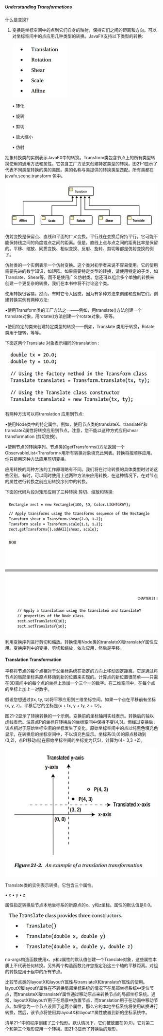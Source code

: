 ##### Understanding Transformations

什么是变换?

1. 变换是坐标空间中的点到它们自身的映射，保持它们之间的距离和方向。可以对坐标空间中的点应用几种类型的转换。JavaFX支持以下类型的转换:

   ![image-20200922143643009](image-20200922143643009.png)

   • 转化

   • 旋转

   • 剪切

   • 放大缩小

   • 仿射

抽象转换类的实例表示JavaFX中的转换。Transform类包含节点上的所有类型转换使用的通用方法和属性。它包含工厂方法来创建特定类型的转换。图21-1显示了代表不同类型转换的类的类图。类的名称与类提供的转换类型匹配。所有类都在javafx.scene.transform   包中。

![image-20200922143721314](image-20200922143721314.png)

仿射变换是保留点、直线和平面的广义变换。平行线在变换后保持平行。它可能不能保持线之间的角度或点之间的距离。但是，直线上点与点之间的距离比率是保留的。平移、缩放、同质变换、相似变换、反射、旋转、剪切等都是仿射变换的例子。

仿射类的一个实例表示一个仿射变换。这个类对初学者来说不容易使用。它的使用需要先进的数学知识，如矩阵。如果需要特定类型的转换，请使用特定的子类，如Translate、Shear等，而不是使用广义仿射类。您还可以组合多个单独的转换来创建一个更复杂的转换，我们在本书中将不讨论这个类。

使用转换很容易。然而，有时它令人困惑，因为有多种方法来创建和应用它们。创建转换实例有两种方法:

•使用Transform类的工厂方法之一——例如，用translate()方法创建一个translate对象，用rotate()方法创建一个rotate对象，等等。

•使用特定的类来创建特定类型的转换——例如，Translate  类用于转换，Rotate  类用于旋转，等等。

下面这两个Translate  对象表示相同的translation  :

![image-20200922144127972](image-20200922144127972.png)

有两种方法可以将translation  应用到节点:

•使用Node类中的特定属性。例如，使用节点类的translateX、translateY和translateZ属性将转换应用到节点。注意，您不能以这种方式应用shear transformation  (剪切变换)。

•使用节点的转换序列。节点类的getTransforms()方法返回一个ObservableList&lt;Transform&gt;用所有转换对象填充此列表。转换将按顺序应用。你只能用这种方法应用剪切变换。

应用转换的两种方法的工作原理略有不同。我们将在讨论转换的具体类型时讨论这些区别。有时，可以同时使用上述两种方法来应用转换，在这种情况下，在对节点的属性进行转换之前应用转换序列中的转换。

下面的代码片段对矩形应用了三种转换:剪切、缩放和转换:

![image-20200922144653352](image-20200922144653352.png)

利用变换序列进行剪切和缩放。转换使用Node类的translateX和translateY属性应用。变换序列中的变换，剪切和缩放，依次应用，然后是平移。



#### Translation Transformation  

平移将节点的每个点相对于父坐标系统在指定的方向上移动固定距离。它是通过将节点的局部坐标系原点移动到新的位置来实现的。计算点的新位置很简单——只需在3D空间中的每个点的坐标上添加一个三个一的数字。在二维空间中，在每个点的坐标上加上一对数字。

假设您想通过(tx, ty, tz)将平移应用到三维坐标空间。如果一个点在平移前有坐标(x, y, z)，平移后它的坐标是(x + tx, y + ty, z + tz)。

图21-2显示了转换转换的一个示例。变换前的坐标轴用实线表示。转换后的轴以虚线表示。注意点P的坐标在转换后的坐标空间中保持不变(4,3)。但经过变换后，该点相对于原始坐标空间的坐标发生了变化。原始坐标空间中的点以纯黑色填充色显示，在转换后的坐标空间中，不以填充色显示。坐标系(0,0)的原点移动到(3,2)，点P(移动点)在原始坐标空间的坐标变为(7,5)，计算为(4+ 3,3 +2)。

![image-20200922145134521](image-20200922145134521.png)

Translate类的实例表示转换。它包含三个属性。

•	 x
•	 y
•	 z  

属性指定转换后节点本地坐标系的新原点的x、y和z坐标。属性的默认值是0.0。

![image-20200922145349952](image-20200922145349952.png)

no-args构造函数使用x、y和z属性的默认值创建一个Translate对象，这些属性本质上不代表任何转换。另外两个构造函数允许您指定沿这三个轴的平移距离。对组的转换应用于组中的所有节点。

比较节点类的layoutX和layoutY属性与translateX和translateY属性的使用。layoutX和layoutY属性在不转换局部坐标系统的情况下在局部坐标系统中定位节点，而translateX和translateY属性通过移动原点来转换节点的局部坐标系统。通常，layoutX和layoutY用于在场景中放置节点，而translation用于在动画中移动节点。如果您为一个节点设置了这两个属性，那么它的本地坐标系统将使用转换进行转换，然后，该节点将使用其layoutX和layoutY属性放置到新的坐标系统中。

清单21-1中的程序创建了三个矩形。默认情况下，它们被放置在(0,0)。它对第二个和第三个矩形应用一个转换。图21-3显示了转换后的矩形。